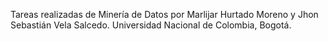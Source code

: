 Tareas realizadas de Minería de Datos
por Marlijar Hurtado Moreno y Jhon Sebastián Vela Salcedo.
Universidad Nacional de Colombia, Bogotá. 
